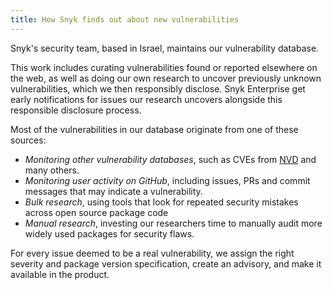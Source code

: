```yaml
---
title: How Snyk finds out about new vulnerabilities
---
```


Snyk's security team, based in Israel, maintains our vulnerability database. 

This work includes curating vulnerabilities found or reported elsewhere on the web, as well as doing our own research to uncover previously unknown vulnerabilities, which we then responsibly disclose. Snyk Enterprise get early notifications for issues our research uncovers alongside this responsible disclosure process.

Most of the vulnerabilities in our database originate from one of these sources:

* *Monitoring other vulnerability databases*, such as CVEs from [NVD](https://nvd.nist.gov/) and many others.
* *Monitoring user activity on GitHub*, including issues, PRs and commit messages that may indicate a vulnerability.
* *Bulk research*, using tools that look for repeated security mistakes across open source package code
* *Manual research*, investing our researchers time to manually audit more widely used packages for security flaws.

For every issue deemed to be a real vulnerability, we assign the right severity and package version specification, create an advisory, and make it available in the product. 
